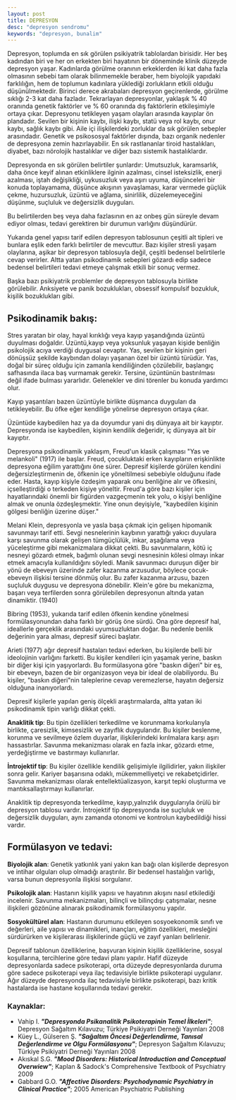 ```yaml
---
layout: post
title: DEPRESYON
desc: "depresyon sendromu"
keywords: "depresyon, bunalim"
---
```


Depresyon, toplumda en sık görülen  psikiyatrik tablolardan birisidir. Her beş kadından biri ve her on erkekten biri hayatının bir döneminde  klinik düzeyde depresyon yaşar. Kadınlarda görülme oranının  erkeklerden iki kat daha fazla olmasının sebebi tam olarak bilinmemekle beraber, hem biyolojik yapıdaki farklılığın, hem de toplumun  kadınlara yüklediği  zorlukların etkili olduğu düşünülmektedir. Birinci derece akrabaları depresyon geçirenlerde, görülme sıklığı  2-3 kat daha fazladır. Tekrarlayan depresyonlar, yaklaşık % 40 oranında genetik faktörler ve % 60 oranında dış faktörlerin etkileşimiyle ortaya çıkar. Depresyonu tetikleyen yaşam olayları arasında  kayıplar  ön plandadır. Sevilen bir kişinin kaybı, ilişki kaybı, statü veya rol kaybı, onur kaybı, sağlık kaybı gibi. Aile içi ilişkilerdeki zorluklar da sık görülen sebepler arasındadır. Genetik ve psikososyal faktörler dışında, bazı organik nedenler de depresyona zemin hazırlayabilir. En sık rastlananlar tiroid hastalıkları, diyabet, bazı nörolojik hastalıklar ve diğer bazı sistemik  hastalıklardır.

Depresyonda en sık görülen belirtiler şunlardır: Umutsuzluk, karamsarlık, daha önce  keyif alınan etkinliklere ilginin azalması, cinsel isteksizlik, enerji azalması, iştah değişikliği, uykusuzluk veya aşırı uyuma, düşünceleri bir konuda toplayamama, düşünce akışının yavaşlaması, karar vermede güçlük çekme, huzursuzluk, üzüntü ve ağlama, sinirlilik, düzelemeyeceğini düşünme, suçluluk ve değersizlik duyguları.

Bu belirtilerden  beş veya daha fazlasının  en az onbeş gün süreyle devam ediyor olması, tedavi gerektiren bir durumun varlığını düşündürür.

Yukarıda genel yapısı tarif edilen depresyon tablosunun çeşitli alt tipleri ve bunlara eşlik eden  farklı belirtiler de  mevcuttur. Bazı kişiler  stresli yaşam olaylarına, aşikar bir depresyon tablosuyla değil, çeşitli bedensel belirtilerle cevap verirler. Altta yatan psikodinamik sebepleri gözardı edip  sadece bedensel  belirtileri tedavi etmeye çalışmak  etkili bir sonuç vermez.

Başka bazı psikiyatrik problemler de depresyon tablosuyla birlikte görülebilir. Anksiyete ve panik bozuklukları, obsessif kompulsif bozukluk, kişilik bozuklukları gibi.

## Psikodinamik bakış:

Stres yaratan bir olay, hayal kırıklığı veya kayıp yaşandığında üzüntü duyulması  doğaldır. Üzüntü,kayıp veya yoksunluk yaşayan kişide  benliğin  psikolojik acıya verdiği  duygusal cevaptır. Yas, sevilen bir kişinin geri dönüşsüz  şekilde kaybından dolayı yaşanan özel bir üzüntü türüdür. Yas, doğal bir süreç olduğu için  zamanla kendiliğinden  çözülebilir, başlangıç safhasında ilaca baş vurmamak gerekir. Tersine, üzüntünün bastırılması değil ifade bulması yararlıdır. Gelenekler ve dini törenler  bu konuda yardımcı olur.

Kayıp yaşantıları bazen  üzüntüyle birlikte düşmanca duyguları da tetikleyebilir. Bu öfke eğer kendiliğe yönelirse  depresyon ortaya çıkar.

Üzüntüde kaybedilen haz ya da doyumdur yani dış dünyaya ait bir kayıptır. Depresyonda ise kaybedilen, kişinin kendilik değeridir, iç dünyaya ait bir kayıptır.

Depresyona psikodinamik yaklaşım, Freud'un klasik çalışması "Yas ve melankoli" (1917) ile başlar. Freud, çocukluktaki erken kayıpların  erişkinlikte depresyona eğilim yarattığını öne sürer. Depresif  kişilerde görülen kendini değersizleştirmenin de, öfkenin içe yöneltilmesi sebebiyle olduğunu ifade eder. Hasta, kayıp kişiyle özdeşim yaparak onu benliğine alır  ve öfkesini, içselleştirdiği o terkeden  kişiye yöneltir. Freud'a göre bazı kişiler için  hayatlarındaki önemli bir figürden vazgeçmenin tek yolu, o kişiyi benliğine almak ve onunla özdeşleşmektir. Yine onun  deyişiyle, "kaybedilen kişinin gölgesi  benliğin üzerine düşer."

Melani Klein, depresyonla ve yasla başa çıkmak için gelişen hipomanik savunmayı tarif etti. Sevgi nesnelerinin kaybının yarattığı yakıcı duyulara karşı savunma olarak gelişen tümgüçlülük, inkar, aşağılama  veya  yüceleştirme gibi mekanizmalara dikkat çekti. Bu savunmaların, kötü iç nesneyi  gözardı etmek, bağımlı olunan sevgi nesnesinin kölesi olmayı inkar etmek amacıyla kullanıldığını söyledi. Manik savunmacı duruşun diğer bir yönü de ebeveyn üzerinde zafer kazanma arzusudur, böylece çocuk-ebeveyn ilişkisi tersine dönmüş olur. Bu zafer kazanma arzusu, bazen suçluluk duygusu ve depresyona dönebilir. Klein'e göre bu  mekanizma, başarı veya terfilerden sonra  görülebilen depresyonun altında yatan dinamiktir. (1940)

Bibring (1953), yukarıda tarif edilen öfkenin kendine yönelmesi formülasyonundan daha farklı bir görüş öne sürdü. Ona göre depresif hal, ideallerle gerçeklik arasındaki uyumsuzluktan doğar. Bu nedenle benlik değerinin yara alması, depresif süreci başlatır.

Arieti (1977) ağır depresif hastaları tedavi ederken, bu kişilerde belli bir ideolojinin  varlığını farketti. Bu kişiler  kendileri için yaşamak yerine, baskın bir diğer kişi için yaşıyorlardı. Bu formülasyona göre "baskın diğeri" bir eş, bir ebeveyn, bazen de bir organizasyon veya bir ideal de olabiliyordu. Bu kişiler, "baskın diğeri"nin taleplerine cevap veremezlerse, hayatın değersiz olduğuna inanıyorlardı.

Depresif kişilerle yapılan geniş ölçekli araştırmalarda, altta yatan iki psikodinamik tipin varlığı dikkat çekti.

__Anaklitik tip__: Bu tipin özellikleri terkedilme ve korunmama korkularıyla birlikte, çaresizlik, kimsesizlik  ve zayıflık duygularıdır. Bu kişiler beslenme, korunma ve sevilmeye özlem duyarlar,  ilişkilerindeki kırılmalara karşı aşırı hassastırlar. Savunma mekanizması olarak en fazla  inkar, gözardı etme, yerdeğiştirme ve bastırmayı kullanırlar.

__İntrojektif tip__: Bu kişiler özellikle kendilik gelişimiyle ilgilidirler, yakın ilişkiler sonra gelir. Kariyer başarısına odaklı, mükemmelliyetçi ve rekabetçidirler. Savunma mekanizması olarak  entellektüalizasyon, karşıt tepki oluşturma ve mantıksallaştırmayı kullanırlar.

Anaklitik tip depresyonda terkedilme, kayıp,yalnızlık duygularıyla örülü bir depresyon tablosu vardır. İntrojektif tip depresyonda ise suçluluk ve değersizlik duyguları, aynı zamanda otonomi ve kontrolun kaybedildiği hissi vardır.

## Formülasyon ve tedavi:

__Biyolojik alan__: Genetik yatkınlık yani yakın kan bağı olan kişilerde depresyon ve intihar olguları olup olmadığı araştırılır. Bir  bedensel hastalığın varlığı, varsa bunun depresyonla ilişkisi sorgulanır.

__Psikolojik alan__: Hastanın kişilik yapısı ve hayatının akışını nasıl etkilediği incelenir. Savunma mekanizmaları, bilinçli ve bilinçdışı çatışmalar, nesne ilişkileri gözönüne  alınarak  psikodinamik formülasyonu yapılır.

__Sosyokültürel alan__: Hastanın durumunu etkileyen sosyoekonomik sınıfı ve değerleri, aile yapısı ve dinamikleri, inançları, eğitim özellikleri, mesleğini sürdürürken ve kişilerarası ilişkilerinde güçlü ve zayıf yanları belirlenir.

Depresif tablonun özelliklerine, başvuran kişinin kişilik özelliklerine, sosyal koşullarına, tercihlerine göre tedavi planı yapılır. Hafif düzeyde depresyonlarda sadece psikoterapi, orta düzeyde depresyonlarda duruma göre  sadece psikoterapi veya ilaç tedavisiyle birlikte psikoterapi uygulanır. Ağır düzeyde  depresyonda ilaç tedavisiyle birlikte psikoterapi, bazı kritik hastalarda ise hastane koşullarında tedavi  gerekir.

### Kaynaklar:

* Vahip I. ___"Depresyonda Psikanalitik Psikoterapinin Temel İlkeleri"___; Depresyon Sağaltım Kılavuzu; Türkiye  Psikiyatri Derneği Yayınları 2008
* Küey L., Gülseren Ş. ___"Sağaltım Öncesi Değerlendirme, Tanısal Değerlendirme ve Olgu Formülasyonu"___; Depresyon Sağaltım  Kılavuzu; Türkiye Psikiyatri Derneği Yayınları 2008
* Akıskal S.G. ___"Mood Disorders: Historical Introduction and  Conceptual  Overwiew"___; Kaplan & Sadock's  Comprehensive Textbook of Psychiatry 2009
* Gabbard G.O. ___"Affective Disorders: Psychodynamic Psychiatry in Clinical Practice"___;  2005  American  Psychiatric Publishing
